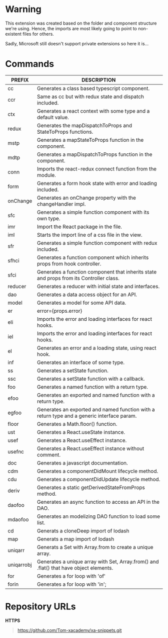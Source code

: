 # Warning

This extension was created based on the folder and component structure we're using.
Hence, the imports are most likely going to point to non-existent files for others.

Sadly, Microsoft still doesn't support private extensions so here it is...

# Commands

| PREFIX     | DESCRIPTION                                                                                |
| ---------- | ------------------------------------------------------------------------------------------ |
| cc         | Generates a class based typescript component.                                              |
| ccr        | Same as cc but with redux state and dispatch included.                                     |
| ctx        | Generates a react context with some type and a default value.                              |
| redux      | Generates the mapDispatchToProps and StateToProps functions.                               |
| mstp       | Generates a mapStateToProps function in the component.                                     |
| mdtp       | Generates a mapDispatchToProps function in the component.                                  |
| conn       | Imports the react-redux connect function from the module.                                  |
| form       | Generates a form hook state with error and loading included.                               |
| onChange   | Generates an onChange property with the changeHandler impl.                                |
| sfc        | Generates a simple function component with its own type.                                   |
| imr        | Import the React package in the file.                                                      |
| iml        | Starts the import line of a css file in the view.                                          |
| sfr        | Generates a simple function component with redux included.                                 |
| sfhci      | Generates a function component which inherits props from hook controller.                  |
| sfci       | Generates a function component that inherits state and props from its Controller class.    |
| reducer    | Generates a reducer with initial state and interfaces.                                     |
| dao        | Generates a data access object for an API.                                                 |
| model      | Generates a model for some API data.                                                       |
| er         | error={props.error}                                                                        |  | error={this.props.error} |
| eli        | Imports the error and loading interfaces for react hooks.                                  |
| iel        | Imports the error and loading interfaces for react hooks.                                  |
| el         | Generates an error and a loading state, using react hook.                                  |
| inf        | Generates an interface of some type.                                                       |
| ss         | Generates a setState function.                                                             |
| ssc        | Generates a setState function with a callback.                                             |
| foo        | Generates a named function with a return type.                                             |
| efoo       | Generates an exported and named function with a return type.                               |
| egfoo      | Generates an exported and named function with a return type and a generic interface param. |
| floor      | Generates a Math.floor() function.                                                         |
| ust        | Generates a React.useState instance.                                                       |
| usef       | Generates a React.useEffect instance.                                                      |
| usefnc     | Generates a React.useEffect instance without comment.                                      |
| doc        | Generates a javascript documentation.                                                      |
| cdm        | Generates a componentDidMount lifecycle method.                                            |
| cdu        | Generates a componentDidUpdate lifecycle method.                                           |
| deriv      | Generates a static getDerivedStateFromProps method.                                        |
| daofoo     | Generates an async function to access an API in the DAO.                                   |
| mdaofoo    | Generates an modelizing DAO function to load some list.                                    |
| cd         | Generats a cloneDeep import of lodash                                                      |
| map        | Generats a map import of lodash                                                            |
| uniqarr    | Generats a Set with Array.from to create a unique array.                                   |
| uniqarrobj | Generates a unique array with Set, Array.from() and .flat() that have object elements.     |
| for        | Generates a for loop with 'of'                                                             |
| forin      | Generates a for loop with 'in';                                                            |

# Repository URLs

**HTTPS**

> https://github.com/Tom-xacademy/xa-snippets.git
